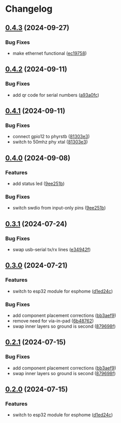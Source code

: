 # Changelog

## [0.4.3](https://github.com/mikesmitty/power-manifold/compare/esp32-mgmt-module-v0.4.2...esp32-mgmt-module-v0.4.3) (2024-09-27)


### Bug Fixes

* make ethernet functional ([ec19758](https://github.com/mikesmitty/power-manifold/commit/ec1975892e4ff3e3a035f9b3b8c0bd091d3ae573))

## [0.4.2](https://github.com/mikesmitty/power-manifold/compare/esp32-mgmt-module-v0.4.1...esp32-mgmt-module-v0.4.2) (2024-09-11)


### Bug Fixes

* add qr code for serial numbers ([a93a0fc](https://github.com/mikesmitty/power-manifold/commit/a93a0fc2a96c003166c58c34e3ffadafc17fc278))

## [0.4.1](https://github.com/mikesmitty/power-manifold/compare/esp32-mgmt-module-v0.4.0...esp32-mgmt-module-v0.4.1) (2024-09-11)


### Bug Fixes

* connect gpio12 to phyrstb ([81303e3](https://github.com/mikesmitty/power-manifold/commit/81303e3c5220c57492d950f29b1c146048029eef))
* switch to 50mhz phy xtal ([81303e3](https://github.com/mikesmitty/power-manifold/commit/81303e3c5220c57492d950f29b1c146048029eef))

## [0.4.0](https://github.com/mikesmitty/power-manifold/compare/esp32-mgmt-module-v0.3.1...esp32-mgmt-module-v0.4.0) (2024-09-08)


### Features

* add status led ([9ee251b](https://github.com/mikesmitty/power-manifold/commit/9ee251b6fc0d6e436d1fa8c791fb396cb3d7b08c))


### Bug Fixes

* switch swdio from input-only pins ([9ee251b](https://github.com/mikesmitty/power-manifold/commit/9ee251b6fc0d6e436d1fa8c791fb396cb3d7b08c))

## [0.3.1](https://github.com/mikesmitty/power-manifold/compare/esp32-mgmt-module-v0.3.0...esp32-mgmt-module-v0.3.1) (2024-07-24)


### Bug Fixes

* swap usb-serial tx/rx lines ([e34942f](https://github.com/mikesmitty/power-manifold/commit/e34942ff9244057d3cfc91cc099dd74c4e2bb375))

## [0.3.0](https://github.com/mikesmitty/power-manifold/compare/esp32-mgmt-module-v0.2.1...esp32-mgmt-module-v0.3.0) (2024-07-21)


### Features

* switch to esp32 module for esphome ([d1ed24c](https://github.com/mikesmitty/power-manifold/commit/d1ed24c92ee943834c0fbb2465e065f200968739))


### Bug Fixes

* add component placement corrections ([bb3aef9](https://github.com/mikesmitty/power-manifold/commit/bb3aef91995d44301430770a40b5e73cc654bb72))
* remove need for via-in-pad ([6b48762](https://github.com/mikesmitty/power-manifold/commit/6b487623b3acb45461e22c548fa441a30473531b))
* swap inner layers so ground is second ([879698f](https://github.com/mikesmitty/power-manifold/commit/879698f479b3502c7380f014c82883e7634416fc))

## [0.2.1](https://github.com/mikesmitty/power-manifold/compare/esp32-mgmt-module-v0.2.0...esp32-mgmt-module-v0.2.1) (2024-07-15)


### Bug Fixes

* add component placement corrections ([bb3aef9](https://github.com/mikesmitty/power-manifold/commit/bb3aef91995d44301430770a40b5e73cc654bb72))
* swap inner layers so ground is second ([879698f](https://github.com/mikesmitty/power-manifold/commit/879698f479b3502c7380f014c82883e7634416fc))

## [0.2.0](https://github.com/mikesmitty/power-manifold/compare/esp32-mgmt-module-v0.1.0...esp32-mgmt-module-v0.2.0) (2024-07-15)


### Features

* switch to esp32 module for esphome ([d1ed24c](https://github.com/mikesmitty/power-manifold/commit/d1ed24c92ee943834c0fbb2465e065f200968739))
